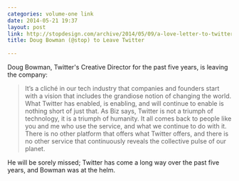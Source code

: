 ```yaml
---
categories: volume-one link
date: 2014-05-21 19:37
layout: post
link: http://stopdesign.com/archive/2014/05/09/a-love-letter-to-twitter.html
title: Doug Bowman (@stop) to Leave Twitter
 
---
```



Doug Bowman, Twitter's Creative Director for the past five years, is leaving the company: 

> It’s a cliché in our tech industry that companies and founders start with a vision that includes the grandiose notion of changing the world. What Twitter has enabled, is enabling, and will continue to enable is nothing short of just that. As Biz says, Twitter is not a triumph of technology, it is a triumph of humanity. It all comes back to people like you and me who use the service, and what we continue to do with it. There is no other platform that offers what Twitter offers, and there is no other service that continuously reveals the collective pulse of our planet.

He will be sorely missed; Twitter has come a long way over the past five years, and Bowman was at the helm. 
